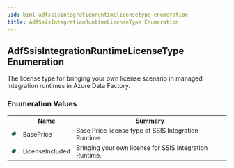 ```yaml
---
uid: biml-adfssisintegrationruntimelicensetype-enumeration
title: AdfSsisIntegrationRuntimeLicenseType Enumeration
---
```


## AdfSsisIntegrationRuntimeLicenseType Enumeration

<div class="LanguageSummary"><div class ="SummaryItem">The license type for bringing your own license scenario in managed integration runtimes in Azure Data Factory.</div></div>
<div class="EnumValueGroup">

### Enumeration Values

<table id="EnumValue" class="MemberList"><tbody><tr><th class="MemberTypeIconColumnHeader">&nbsp;</th><th class="MemberNameColumnHeader">Name</th><th class="MemberSummaryColumnHeader">Summary</th></tr><tr class="cd0"><td align="center" class="MemberTypeIcon"><img src="enumValue.png"></img></td><td class="MemberName">BasePrice</td><td class="MemberSummary"><div class ="SummaryItem">Base Price license type of SSIS Integration Runtime.</div></td></tr><tr class="cd1"><td align="center" class="MemberTypeIcon"><img src="enumValue.png"></img></td><td class="MemberName">LicenseIncluded</td><td class="MemberSummary"><div class ="SummaryItem">Bringing your own license for SSIS Integration Runtime.</div></td></tr></tbody></table>
</div>